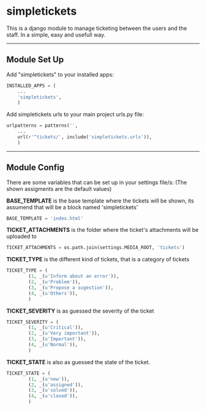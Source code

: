 # simpletickets

This is a django module to manage ticketing between the users and the staff.
In a simple, easy and usefull way.

---

## Module Set Up

Add "simpletickets" to your installed apps:

```python
INSTALLED_APPS = (
    ...
    'simpletickets',
    )
```


Add simpletickets urls to your main project urls.py file:

```python
urlpatterns = patterns('',
    ...
    url(r'^tickets/', include('simpletickets.urls')),
    )
```

---

## Module Config

There are some variables that can be set up in your settings file/s:
(The shown assigments are the default values)

**BASE_TEMPLATE** is the base template where the tickets will be shown, its assumend that will be a block named 'simpletickets'

```python
BASE_TEMPLATE = 'index.html'
```

**TICKET_ATTACHMENTS** is the folder where the ticket's attachments will be uploaded to

```python
TICKET_ATTACHMENTS = os.path.join(settings.MEDIA_ROOT, 'tickets')
```

**TICKET_TYPE** is the different kind of tickets, that is a category of tickets

```python
TICKET_TYPE = (
        (1, _(u'Inform about an error')),
        (2, _(u'Problem')),
        (3, _(u'Propose a sugestion')),
        (4, _(u'Others')),
        )
```

**TICKET_SEVERITY** is as guessed the severity of the ticket

```python
TICKET_SEVERITY = (
        (1, _(u'Critical')),
        (2, _(u'Very important')),
        (3, _(u'Important')),
        (4, _(u'Normal')),
        )
```

**TICKET_STATE**  is also as guessed the state of the ticket.

```python
TICKET_STATE = (
        (1, _(u'new')),
        (2, _(u'assigned')),
        (3, _(u'solved')),
        (4, _(u'closed')),
        )
```
